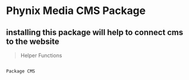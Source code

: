 # Phynix Media CMS Package
## installing this package will help to connect cms to the website
> Helper Functions
> 
```angular2html

Package CMS


```